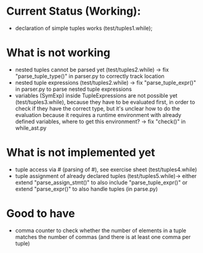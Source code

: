 # Current Status (Working):
- declaration of simple tuples works (test/tuples1.while);

# What is not working
- nested tuples cannot be parsed yet (test/tuples2.while) -> fix "parse_tuple_type()" in parser.py to correctly track location
- nested tuple expressions (test/tuples2.while) -> fix "parse_tuple_expr()" in parser.py to parse nested tuple expressions
- variables (SymExp) inside TupleExpressions are not possible yet (test/tuples3.while), because they have to be evaluated first, in order to check if they have the correct type, but it's unclear how to do the evaluation because it requires a runtime environment with already defined variables, where to get this environment? -> fix "check()" in while_ast.py

# What is not implemented yet
- tuple access via # (parsing of #), see exercise sheet (test/tuples4.while)
- tuple assignment of already declared tuples (test/tuples5.while)-> either extend "parse_assign_stmt()" to also include "parse_tuple_expr()" or extend "parse_expr()" to also handle tuples (in parse.py)

# Good to have
- comma counter to check whether the number of elements in a tuple matches the number of commas (and there is at least one comma per tuple)